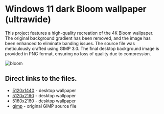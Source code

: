 # Windows 11 dark Bloom wallpaper (ultrawide)

This project features a high-quality recreation of the 4K Bloom wallpaper. The
original background gradient has been removed, and the image has been enhanced
to eliminate banding issues. The source file was meticulously crafted using
GIMP 3.0. The final desktop background image is provided in PNG format, ensuring
no loss of quality due to compression.

![bloom](bloom_5120x1440.png)

## Direct links to the files.

- [5120x1440] - desktop wallpaper
- [5120x2160] - desktop wallpaper
- [5160x2160] - desktop wallpaper
- [gimp] - original GIMP source file

[5120x1440]: bloom_5120x1440.png
[5120x2160]: bloom_5120x2160.png
[5160x2160]: bloom_5160x2160.png
[gimp]: bloom.xcf
